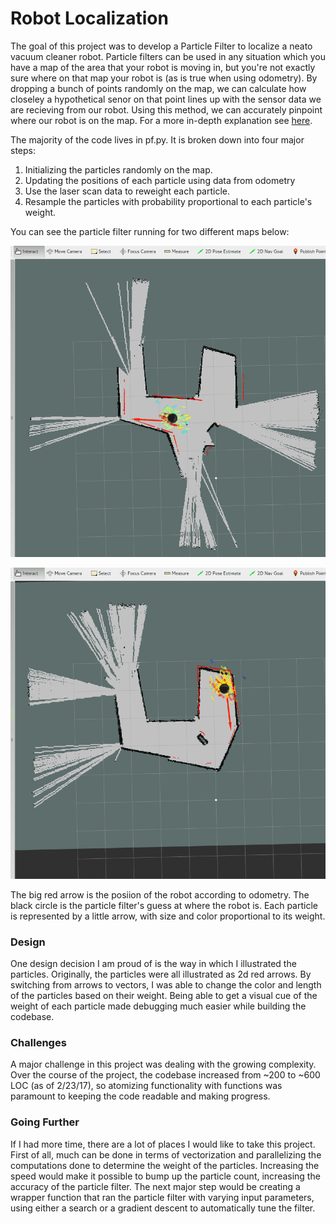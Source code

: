 # Robot Localization

The goal of this project was to develop a Particle Filter to localize a neato vacuum cleaner robot. Particle filters can be used in any situation which you have a map of the area that your robot is moving in, but you're not exactly sure where on that map your robot is (as is true when using odometry). By dropping a bunch of points randomly on the map, we can calculate how closeley a hypothetical senor on that point lines up with the sensor data we are recieving from our robot. Using this method, we can accurately pinpoint where our robot is on the map. For a more in-depth explanation see [here](https://en.wikipedia.org/wiki/Particle_filter).

The majority of the code lives in pf.py. It is broken down into four major steps:

1. Initializing the particles randomly on the map.
2. Updating the positions of each particle using data from odometry
3. Use the laser scan data to reweight each particle.
4. Resample the particles with probability proportional to each particle's weight.

You can see the particle filter running for two different maps below:

![Localizer In Action in AC109](https://github.com/Joboman555/robot_localization_2017/blob/master/my_localizer/resources/109_1.gif)


![Localizer In Action in AC109_2](https://github.com/Joboman555/robot_localization_2017/blob/master/my_localizer/resources/109_2.gif)

The big red arrow is the posiion of the robot according to odometry. The black circle is the particle filter's guess at where the robot is. Each particle is represented by a little arrow, with size and color proportional to its weight.

### Design

One design decision I am proud of is the way in which I illustrated the particles. Originally, the particles were all illustrated as 2d red arrows. By switching from arrows to vectors, I was able to change the color and length of the particles based on their weight. Being able to get a visual cue of the weight of each particle made debugging much easier while building the codebase.

### Challenges

A major challenge in this project was dealing with the growing complexity. Over the course of the project, the codebase increased from ~200 to ~600 LOC (as of 2/23/17), so atomizing functionality with functions was paramount to keeping the code readable and making progress.

### Going Further

If I had more time, there are a lot of places I would like to take this project. First of all, much can be done in terms of vectorization and parallelizing the computations done to determine the weight of the particles. Increasing the speed would make it possible to bump up the particle count, increasing the accuracy of the particle filter. The next major step would be creating a wrapper function that ran the particle filter with varying input parameters, using either a search or a gradient descent to automatically tune the filter.
